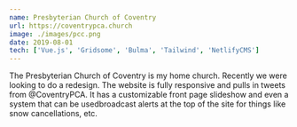 ```yaml
---
name: Presbyterian Church of Coventry
url: https://coventrypca.church
image: ./images/pcc.png
date: 2019-08-01
tech: ['Vue.js', 'Gridsome', 'Bulma', 'Tailwind', 'NetlifyCMS']
---
```


The Presbyterian Church of Coventry is my home church. Recently we were looking to do a redesign. The website is fully responsive and pulls in tweets from @CoventryPCA. It has a customizable front page slideshow and even a system that can be usedbroadcast alerts at the top of the site for things like snow cancellations, etc.
